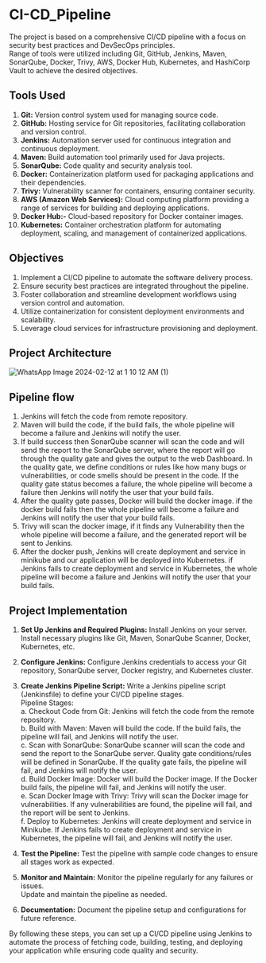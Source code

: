 # CI-CD_Pipeline
The project is based on a comprehensive CI/CD pipeline with a focus on security best practices and DevSecOps principles. <br>
Range of tools were utilized including Git, GitHub, Jenkins, Maven, SonarQube, Docker, Trivy, AWS, Docker Hub, Kubernetes, and HashiCorp Vault to achieve the desired objectives.<br>

## Tools Used
1. __Git:__ Version control system used for managing source code.<br>
2. __GitHub:__ Hosting service for Git repositories, facilitating collaboration and version control.<br>
3. __Jenkins:__ Automation server used for continuous integration and continuous deployment.<br>
4. __Maven:__ Build automation tool primarily used for Java projects.<br>
5. __SonarQube:__ Code quality and security analysis tool.<br>
6. __Docker:__ Containerization platform used for packaging applications and their dependencies.<br>
7. __Trivy:__ Vulnerability scanner for containers, ensuring container security.<br>
8. __AWS (Amazon Web Services):__ Cloud computing platform providing a range of services for building and deploying applications.<br>
9. __Docker Hub:-__ Cloud-based repository for Docker container images.<br>
10. __Kubernetes:__ Container orchestration platform for automating deployment, scaling, and management of containerized applications.<br>

## Objectives
1. Implement a CI/CD pipeline to automate the software delivery process.<br>
2. Ensure security best practices are integrated throughout the pipeline.<br>
3. Foster collaboration and streamline development workflows using version control and automation.<br>
4. Utilize containerization for consistent deployment environments and scalability.<br>
5. Leverage cloud services for infrastructure provisioning and deployment.<br>

## Project Architecture
![WhatsApp Image 2024-02-12 at 1 10 12 AM (1)](https://github.com/Anuja-J/CI-CD_Pipeline/assets/86790119/d4d69b73-0d46-4899-8015-8d4306d24e90)

## Pipeline flow
1. Jenkins will fetch the code from remote repository.<br>
2. Maven will build the code, if the build fails, the whole pipeline will become a failure and Jenkins will notify the user.<br>
3. If build success then SonarQube scanner will scan the code and will send the report to the SonarQube server, where the report will go through the quality gate and gives the output to the web Dashboard. In the quality gate, we define conditions or rules like how many bugs or vulnerabilities, or code smells should be present in the code. If the quality gate status becomes a failure, the whole pipeline will become a failure then Jenkins will notify the user that your build fails.<br>
4. After the quality gate passes, Docker will build the docker image. if the docker build fails then the whole pipeline will become a failure and Jenkins will notify the user that your build fails.<br>
5. Trivy will scan the docker image, if it finds any Vulnerability then the whole pipeline will become a failure, and the generated report will be sent to Jenkins.<br>
6. After the docker push, Jenkins will create deployment and service in minikube and our application will be deployed into Kubernetes. if Jenkins fails to create deployment and service in Kubernetes, the whole pipeline will become a failure and Jenkins will notify the user that your build fails.<br>


## Project Implementation

1. __Set Up Jenkins and Required Plugins:__
Install Jenkins on your server.<br>
Install necessary plugins like Git, Maven, SonarQube Scanner, Docker, Kubernetes, etc.<br>

2. __Configure Jenkins:__
Configure Jenkins credentials to access your Git repository, SonarQube server, Docker registry, and Kubernetes cluster.<br>

3. __Create Jenkins Pipeline Script:__
Write a Jenkins pipeline script (Jenkinsfile) to define your CI/CD pipeline stages.<br>
Pipeline Stages:<br>
a. Checkout Code from Git: Jenkins will fetch the code from the remote repository.<br>
b. Build with Maven: Maven will build the code. If the build fails, the pipeline will fail, and Jenkins will notify the user.<br>
c. Scan with SonarQube: SonarQube scanner will scan the code and send the report to the SonarQube server. Quality gate conditions/rules will be defined in SonarQube. If the quality gate fails, the pipeline will fail, and Jenkins will notify the user.<br>
d. Build Docker Image: Docker will build the Docker image. If the Docker build fails, the pipeline will fail, and Jenkins will notify the user.<br>
e. Scan Docker Image with Trivy: Trivy will scan the Docker image for vulnerabilities. If any vulnerabilities are found, the pipeline will fail, and the report will be sent to Jenkins.<br>
f. Deploy to Kubernetes: Jenkins will create deployment and service in Minikube. If Jenkins fails to create deployment and service in Kubernetes, the pipeline will fail, and Jenkins will notify the user.<br>

4. __Test the Pipeline:__
Test the pipeline with sample code changes to ensure all stages work as expected.<br>


5. __Monitor and Maintain:__
Monitor the pipeline regularly for any failures or issues.<br>
Update and maintain the pipeline as needed.<br>

6. __Documentation:__
Document the pipeline setup and configurations for future reference.<br>

By following these steps, you can set up a CI/CD pipeline using Jenkins to automate the process of fetching code, building, testing, and deploying your application while ensuring code quality and security.










